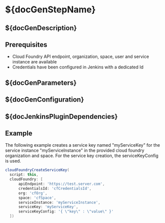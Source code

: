 # ${docGenStepName}

## ${docGenDescription}

## Prerequisites

* Cloud Foundry API endpoint, organization, space, user and service instance are available
* Credentials have been configured in Jenkins with a dedicated Id

## ${docGenParameters}

## ${docGenConfiguration}

## ${docJenkinsPluginDependencies}

## Example

The following example creates a service key named "myServiceKey" for the service instance "myServiceInstance" in the provided cloud foundry organization and space. For the service key creation, the serviceKeyConfig is used.

```groovy
cloudFoundryCreateServiceKey(
  script: this,
  cloudFoundry: [
      apiEndpoint: 'https://test.server.com',
      credentialsId: 'cfCredentialsId',
      org: 'cfOrg',
      space: 'cfSpace',
      serviceInstance: 'myServiceInstance',
      serviceKey: 'myServiceKey',
      serviceKeyConfig: '{ \"key\" : \"value\" }'
  ])
```
